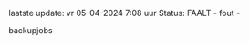 laatste update: 
vr 05-04-2024  7:08   uur 
Status: FAALT - fout - 
<div class="service R">backupjobs</div>